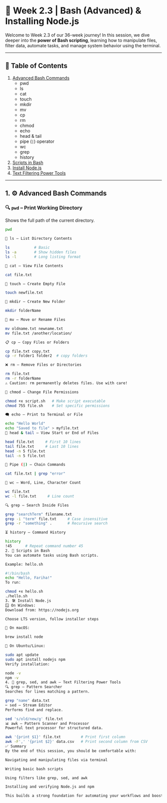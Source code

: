 # 🧠 Week 2.3 | Bash (Advanced) & Installing Node.js

Welcome to Week 2.3 of our 36-week journey! In this session, we dive deeper into the **power of Bash scripting**, learning how to manipulate files, filter data, automate tasks, and manage system behavior using the terminal.

---

## 📌 Table of Contents

1. [Advanced Bash Commands](#1-advanced-bash-commands)
   - pwd
   - ls
   - cat
   - touch
   - mkdir
   - mv
   - cp
   - rm
   - chmod
   - echo
   - head & tail
   - pipe (`|`) operator
   - wc
   - grep
   - history
2. [Scripts in Bash](#2-scripts-in-bash)
3. [Install Node.js](#3-install-nodejs)
4. [Text Filtering Power Tools](#4-grep-sed-and-awk)

---

## 1. ⚙️ Advanced Bash Commands

### 🔍 `pwd` – Print Working Directory
Shows the full path of the current directory.

```bash
pwd

📂 ls – List Directory Contents

ls           # Basic
ls -a        # Show hidden files
ls -l        # Long listing format

📖 cat – View File Contents

cat file.txt

📄 touch – Create Empty File

touch newfile.txt

📁 mkdir – Create New Folder

mkdir folderName

🚚 mv – Move or Rename Files

mv oldname.txt newname.txt
mv file.txt /another/location/

📋 cp – Copy Files or Folders

cp file.txt copy.txt
cp -r folder1 folder2  # copy folders

❌ rm – Remove Files or Directories

rm file.txt
rm -r folderName
⚠️ Caution: rm permanently deletes files. Use with care!

🔐 chmod – Change File Permissions

chmod +x script.sh   # Make script executable
chmod 755 file.sh    # Set specific permissions

🗨️ echo – Print to Terminal or File

echo "Hello World"
echo "Saved to file" > myfile.txt
🧾 head & tail – View Start or End of Files

head file.txt     # First 10 lines
tail file.txt     # Last 10 lines
head -n 5 file.txt
tail -n 5 file.txt

🔗 Pipe (|) – Chain Commands

cat file.txt | grep "error"

🔢 wc – Word, Line, Character Count

wc file.txt
wc -l file.txt     # Line count

🔍 grep – Search Inside Files

grep "searchTerm" filename.txt
grep -i "term" file.txt     # Case insensitive
grep -r "something" .       # Recursive search

⏳ history – Command History

history
!45      # Repeat command number 45
2. 📜 Scripts in Bash
You can automate tasks using Bash scripts.

Example: hello.sh

#!/bin/bash
echo "Hello, Fariha!"
To run:

chmod +x hello.sh
./hello.sh
3. 🛠️ Install Node.js
🪟 On Windows:
Download from: https://nodejs.org

Choose LTS version, follow installer steps

🍏 On macOS:

brew install node

🐧 On Ubuntu/Linux:

sudo apt update
sudo apt install nodejs npm
Verify installation:

node -v
npm -v
4. 🧪 grep, sed, and awk – Text Filtering Power Tools
🔍 grep – Pattern Searcher
Searches for lines matching a pattern.

grep "name" data.txt
✂️ sed – Stream Editor
Performs find and replace.

sed 's/old/new/g' file.txt
📊 awk – Pattern Scanner and Processor
Powerful text processor for structured data.

awk '{print $1}' file.txt         # Print first column
awk -F',' '{print $2}' data.csv   # Print second column from CSV
✅ Summary
By the end of this session, you should be comfortable with:

Navigating and manipulating files via terminal

Writing basic bash scripts

Using filters like grep, sed, and awk

Installing and verifying Node.js and npm

This builds a strong foundation for automating your workflows and boosting development productivity! 💪
